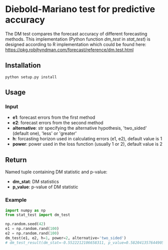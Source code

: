 # Diebold-Mariano test for predictive accuracy

The DM test compares the forecast accuracy of different forecasting methods. This implementation (Python function *dm_test* in *stat_test*) is designed according to R implementation which could be found here: https://pkg.robjhyndman.com/forecast/reference/dm.test.html

## Installation

```
python setup.py install
```

## Usage

### Input
- **e1**: forecast errors from the first method
- **e2**: forecast errors from the second method
- **alternative**: str specifying the alternative hypothesis, 'two_sided' (default one), 'less' or 'greater'
- **h**: forcasting horizon used in calculating errors (e1, e2), default value is 1
- **power**: power used in the loss function (usually 1 or 2), default value is 2
    
## Return 
Named tuple containing DM statistic and p-value:
- **dm_stat**: DM statistics
- **p_value**: p-value of DM statistic

### Example

```python
import numpy as np
from stat_test import dm_test

np.random.seed(42)
e1 = np.random.rand(100)
e2 = np.random.rand(100)
dm_test(e1, e2, h=1, power=2, alternative='two_sided')
# dm_test_result(dm_stat=-0.5522212106658311, p_value=0.5820413576449055)
```